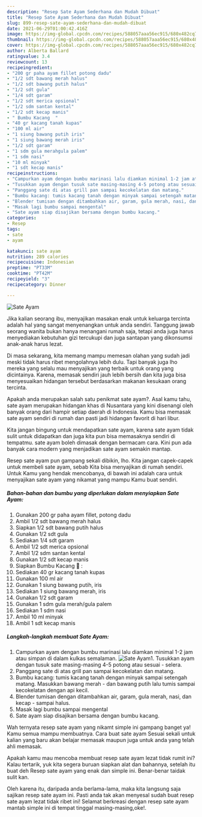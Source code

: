 ```yaml
---
description: "Resep Sate Ayam Sederhana dan Mudah Dibuat"
title: "Resep Sate Ayam Sederhana dan Mudah Dibuat"
slug: 899-resep-sate-ayam-sederhana-dan-mudah-dibuat
date: 2021-06-29T01:00:42.416Z
image: https://img-global.cpcdn.com/recipes/588057aaa56ec915/680x482cq70/sate-ayam-foto-resep-utama.jpg
thumbnail: https://img-global.cpcdn.com/recipes/588057aaa56ec915/680x482cq70/sate-ayam-foto-resep-utama.jpg
cover: https://img-global.cpcdn.com/recipes/588057aaa56ec915/680x482cq70/sate-ayam-foto-resep-utama.jpg
author: Alberta Ballard
ratingvalue: 3.4
reviewcount: 13
recipeingredient:
- "200 gr paha ayam fillet potong dadu"
- "1/2 sdt bawang merah halus"
- "1/2 sdt bawang putih halus"
- "1/2 sdt gula"
- "1/4 sdt garam"
- "1/2 sdt merica opsional"
- "1/2 sdm santan kental"
- "1/2 sdt kecap manis"
- " Bumbu Kacang  "
- "40 gr kacang tanah kupas"
- "100 ml air"
- "1 siung bawang putih iris"
- "1 siung bawang merah iris"
- "1/2 sdt garam"
- "1 sdm gula merahgula palem"
- "1 sdm nasi"
- "10 ml minyak"
- "1 sdt kecap manis"
recipeinstructions:
- "Campurkan ayam dengan bumbu marinasi lalu diamkan minimal 1-2 jam atau simpan di dalam kulkas semalaman."
- "Tusukkan ayam dengan tusuk sate masing-masing 4-5 potong atau sesuai selera."
- "Panggang sate di atas grill pan sampai kecokelatan dan matang."
- "Bumbu kacang: tumis kacang tanah dengan minyak sampai setengah matang. Masukkan bawang merah dan bawang putih lalu tumis sampai kecokelatan dengan api kecil."
- "Blender tumisan dengan ditambahkan air, garam, gula merah, nasi, dan kecap sampai halus."
- "Masak lagi bumbu sampai mengental"
- "Sate ayam siap disajikan bersama dengan bumbu kacang."
categories:
- Resep
tags:
- sate
- ayam

katakunci: sate ayam 
nutrition: 289 calories
recipecuisine: Indonesian
preptime: "PT33M"
cooktime: "PT42M"
recipeyield: "3"
recipecategory: Dinner

---
```



![Sate Ayam](https://img-global.cpcdn.com/recipes/588057aaa56ec915/680x482cq70/sate-ayam-foto-resep-utama.jpg)

Jika kalian seorang ibu, menyajikan masakan enak untuk keluarga tercinta adalah hal yang sangat menyenangkan untuk anda sendiri. Tanggung jawab seorang  wanita bukan hanya menangani rumah saja, tetapi anda juga harus menyediakan kebutuhan gizi tercukupi dan juga santapan yang dikonsumsi anak-anak harus lezat.

Di masa  sekarang, kita memang mampu memesan olahan yang sudah jadi meski tidak harus ribet mengolahnya lebih dulu. Tapi banyak juga lho mereka yang selalu mau menyajikan yang terbaik untuk orang yang dicintainya. Karena, memasak sendiri jauh lebih bersih dan kita juga bisa menyesuaikan hidangan tersebut berdasarkan makanan kesukaan orang tercinta. 



Apakah anda merupakan salah satu penikmat sate ayam?. Asal kamu tahu, sate ayam merupakan hidangan khas di Nusantara yang kini disenangi oleh banyak orang dari hampir setiap daerah di Indonesia. Kamu bisa memasak sate ayam sendiri di rumah dan pasti jadi hidangan favorit di hari libur.

Kita jangan bingung untuk mendapatkan sate ayam, karena sate ayam tidak sulit untuk didapatkan dan juga kita pun bisa memasaknya sendiri di tempatmu. sate ayam boleh dimasak dengan bermacam cara. Kini pun ada banyak cara modern yang menjadikan sate ayam semakin mantap.

Resep sate ayam pun gampang sekali dibikin, lho. Kita jangan capek-capek untuk membeli sate ayam, sebab Kita bisa menyajikan di rumah sendiri. Untuk Kamu yang hendak mencobanya, di bawah ini adalah cara untuk menyajikan sate ayam yang nikamat yang mampu Kamu buat sendiri.

<!--inarticleads1-->

##### Bahan-bahan dan bumbu yang diperlukan dalam menyiapkan Sate Ayam:

1. Gunakan 200 gr paha ayam fillet, potong dadu
1. Ambil 1/2 sdt bawang merah halus
1. Siapkan 1/2 sdt bawang putih halus
1. Gunakan 1/2 sdt gula
1. Sediakan 1/4 sdt garam
1. Ambil 1/2 sdt merica opsional
1. Ambil 1/2 sdm santan kental
1. Gunakan 1/2 sdt kecap manis
1. Siapkan  Bumbu Kacang 🥜 :
1. Sediakan 40 gr kacang tanah kupas
1. Gunakan 100 ml air
1. Gunakan 1 siung bawang putih, iris
1. Sediakan 1 siung bawang merah, iris
1. Gunakan 1/2 sdt garam
1. Gunakan 1 sdm gula merah/gula palem
1. Sediakan 1 sdm nasi
1. Ambil 10 ml minyak
1. Ambil 1 sdt kecap manis




<!--inarticleads2-->

##### Langkah-langkah membuat Sate Ayam:

1. Campurkan ayam dengan bumbu marinasi lalu diamkan minimal 1-2 jam atau simpan di dalam kulkas semalaman.
<img src="https://img-global.cpcdn.com/steps/b925e3ed231aae66/160x128cq70/sate-ayam-langkah-memasak-1-foto.jpg" alt="Sate Ayam">1. Tusukkan ayam dengan tusuk sate masing-masing 4-5 potong atau sesuai - selera.
1. Panggang sate di atas grill pan sampai kecokelatan dan matang.
1. Bumbu kacang: tumis kacang tanah dengan minyak sampai setengah matang. Masukkan bawang merah - dan bawang putih lalu tumis sampai kecokelatan dengan api kecil.
1. Blender tumisan dengan ditambahkan air, garam, gula merah, nasi, dan kecap - sampai halus.
1. Masak lagi bumbu sampai mengental
1. Sate ayam siap disajikan bersama dengan bumbu kacang.




Wah ternyata resep sate ayam yang nikamt simple ini gampang banget ya! Kamu semua mampu membuatnya. Cara buat sate ayam Sesuai sekali untuk kalian yang baru akan belajar memasak maupun juga untuk anda yang telah ahli memasak.

Apakah kamu mau mencoba membuat resep sate ayam lezat tidak rumit ini? Kalau tertarik, yuk kita segera buruan siapkan alat dan bahannya, setelah itu buat deh Resep sate ayam yang enak dan simple ini. Benar-benar taidak sulit kan. 

Oleh karena itu, daripada anda berlama-lama, maka kita langsung saja sajikan resep sate ayam ini. Pasti anda tak akan menyesal sudah buat resep sate ayam lezat tidak ribet ini! Selamat berkreasi dengan resep sate ayam mantab simple ini di tempat tinggal masing-masing,oke!.


